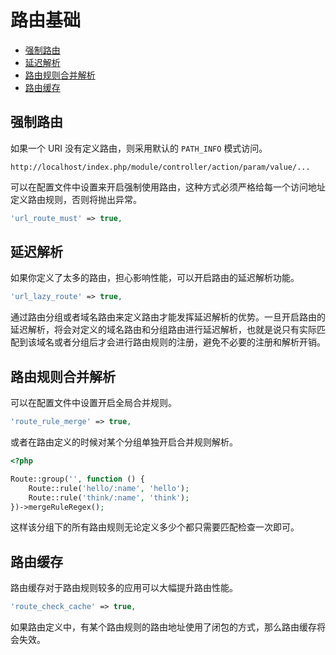 # 路由基础

* [强制路由](#强制路由)
* [延迟解析](#延迟解析)
* [路由规则合并解析](#路由规则合并解析)
* [路由缓存](#路由缓存)

## 强制路由

如果一个 URI 没有定义路由，则采用默认的 `PATH_INFO` 模式访问。

```
http://localhost/index.php/module/controller/action/param/value/...
```

可以在配置文件中设置来开启强制使用路由，这种方式必须严格给每一个访问地址定义路由规则，否则将抛出异常。

```php
'url_route_must' => true,
```

## 延迟解析

如果你定义了太多的路由，担心影响性能，可以开启路由的延迟解析功能。

```php
'url_lazy_route' => true,
```

通过路由分组或者域名路由来定义路由才能发挥延迟解析的优势。一旦开启路由的延迟解析，将会对定义的域名路由和分组路由进行延迟解析，也就是说只有实际匹配到该域名或者分组后才会进行路由规则的注册，避免不必要的注册和解析开销。

## 路由规则合并解析

可以在配置文件中设置开启全局合并规则。

```php
'route_rule_merge' => true,
```

或者在路由定义的时候对某个分组单独开启合并规则解析。

```php
<?php

Route::group('', function () {
    Route::rule('hello/:name', 'hello');
    Route::rule('think/:name', 'think');
})->mergeRuleRegex();

```

这样该分组下的所有路由规则无论定义多少个都只需要匹配检查一次即可。

## 路由缓存

路由缓存对于路由规则较多的应用可以大幅提升路由性能。

```php
'route_check_cache' => true,
```

如果路由定义中，有某个路由规则的路由地址使用了闭包的方式，那么路由缓存将会失效。